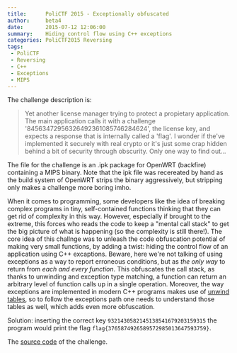 ```yaml
---
title:      PoliCTF 2015 - Exceptionally obfuscated
author:     beta4
date:       2015-07-12 12:06:00
summary:    Hiding control flow using C++ exceptions
categories: PoliCTF2015 Reversing
tags:
 - PoliCTF
 - Reversing
 - C++
 - Exceptions
 - MIPS
---
```


The challenge description is:

> Yet another license manager trying to protect a propietary application. The main application calls it with a challenge '84563472956326492361085746284624', the license key, and expects a response that is internally called a 'flag'. I wonder if the've implemented it securely with real crypto or it's just some crap hidden behind a bit of security through obscurity. Only one way to find out...





The file for the challenge is an .ipk package for OpenWRT (backfire) containing a MIPS binary. Note that the ipk file was recereated by hand as the build system of OpenWRT strips the binary aggressively, but stripping only makes a challenge more boring imho.

When it comes to programming, some developers like the idea of breaking complex programs in tiny, self-contained functions thinking that they can get rid of complexity in this way. However, especially if brought to the extreme, this forces who reads the code to keep a "mental call stack" to get the big picture of what is happening (so the complexity is still there!).
The core idea of this challnge was to unleash the code obfuscation potential of making very small functions, by adding a twist: hiding the control flow of an application using C++ excaptions. Beware, here we're not talking of using exceptions as a way to report erroneous conditions, but as *the only way* to return from *each and every function*. This obfuscates the call stack, as thanks to unwinding and exception type matching, a function can return an arbitrary level of function calls up in a single operation. Moreover, the way exceptions are implemented in modern C++ programs makes use of [unwind tables](http://mortoray.com/2013/09/12/the-true-cost-of-zero-cost-exceptions), so to follow the exceptions path one needs to understand those tables as well, which adds even more obfuscation.

Solution: inserting the correct key `9321430582145138541679203159315` the program would print the flag `flag{3765874926589572985013647593759}`.

The [source code](http://pastebin.com/jsMNBNSE) of the challenge.
